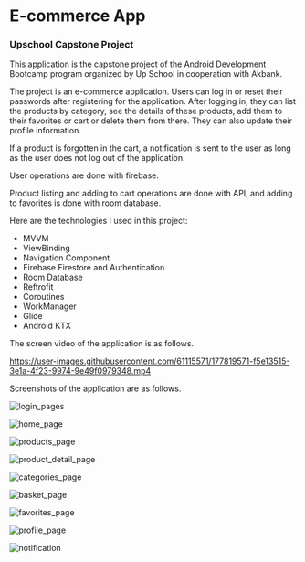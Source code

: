 # E-commerce App
### Upschool Capstone Project

This application is the capstone project of the Android Development Bootcamp program organized by Up School in cooperation with Akbank.

The project is an e-commerce application. Users can log in or reset their passwords after registering for the application.
After logging in, they can list the products by category, see the details of these products, add them to their favorites or cart or delete them from there. 
They can also update their profile information.

If a product is forgotten in the cart, a notification is sent to the user as long as the user does not log out of the application.

User operations are done with firebase.

Product listing and adding to cart operations are done with API, and adding to favorites is done with room database.

Here are the technologies I used in this project:

- MVVM
- ViewBinding
- Navigation Component
- Firebase Firestore and Authentication
- Room Database
- Reftrofit
- Coroutines
- WorkManager
- Glide
- Android KTX

The screen video of the application is as follows.

https://user-images.githubusercontent.com/61115571/177819571-f5e13515-3e1a-4f23-9974-9e49f0979348.mp4



Screenshots of the application are as follows.


![login_pages](https://user-images.githubusercontent.com/61115571/177818650-195fa6a6-73a5-4459-adf0-0f62303aa865.png)

![home_page](https://user-images.githubusercontent.com/61115571/177818670-65b4f277-b3e3-4bec-972b-5a5b02819d8e.png)

![products_page](https://user-images.githubusercontent.com/61115571/177818712-325f409c-32a9-4ed9-ac9b-ff18ce06919a.png)

![product_detail_page](https://user-images.githubusercontent.com/61115571/177818736-2d419b10-f09a-4db7-97aa-043ca97b697f.png)

![categories_page](https://user-images.githubusercontent.com/61115571/177818757-462a42f9-552a-4f39-8394-70004109e3bf.png)

![basket_page](https://user-images.githubusercontent.com/61115571/177818792-900b03bc-1811-4d62-b26c-45e044d1132e.png)

![favorites_page](https://user-images.githubusercontent.com/61115571/177818816-f8c82268-eef6-4c43-9871-a5e61fe5f6c3.png)

![profile_page](https://user-images.githubusercontent.com/61115571/177818868-12a1613a-63f2-4a50-9779-6735121c4c67.png)

![notification](https://user-images.githubusercontent.com/61115571/177818886-0823a67e-c7d9-4bfc-9d88-4c3169aedf94.png)



